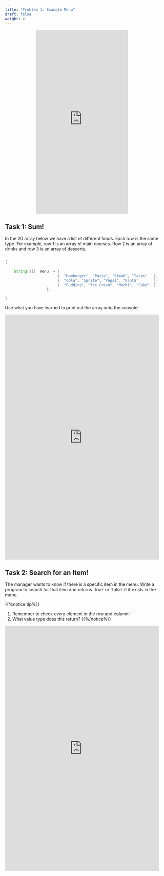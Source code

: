 ```yaml
---
title: "Problem 1: Example Menu"
draft: false
weight: 4
---
```


<p style="text-align: center;"><iframe width="60%" height="600px" src="https://youtube.com/embed/Ppn2kKtRhCA" frameborder="0" allow="accelerometer; autoplay; clipboard-write; encrypted-media; gyroscope; picture-in-picture" allowfullscreen></iframe></p>

<link rel="stylesheet" href="../style.css">

## Task 1: Sum!


<p>In the 2D array below we have a list of different foods. Each row is the same type. For example, row 1 is an array of main courses. Row 2 is an array of drinks and row 3 is an array of desserts.</p>


```java

{
    
    String[][]  menu  = {    
                        {  "Hamburger", "Pasta", "Steak", "Tacos" 	},
                        {  "Cola", "Sprite", "Pepsi", "Fanta" 		},
                        {  "Pudding", "Ice Cream", "Mochi", "Cake" 	}
                   };

}

```

<p>Use what you have learned to print out the array onto the console!</p>

<iframe frameborder="0" width="100%" height="800px" src="https://replit.com/@nuevofoundation/2DSum?lite=true"></iframe>


## Task 2: Search for an Item!

<p>The manager wants to know if there is a specific item in the menu. Write a program to search for that item and returns `true` or `false` if it exists in the menu.</p>

{{%notice tip%}}
1. Remember to check every element in the row and column!
2. What value type does this return?
{{%/notice%}}



<iframe frameborder="0" width="100%" height="800px" src="https://replit.com/@nuevofoundation/2DFind?lite=true"></iframe>

